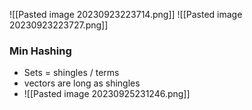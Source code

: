 ![[Pasted image 20230923223714.png]]
![[Pasted image 20230923223727.png]]

### Min Hashing
- Sets = shingles / terms
- vectors are long as shingles
- ![[Pasted image 20230925231246.png]]